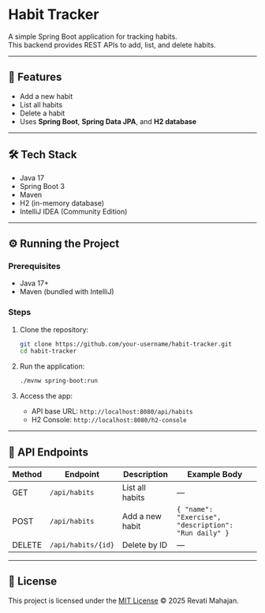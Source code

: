 # Habit Tracker

A simple Spring Boot application for tracking habits.  
This backend provides REST APIs to add, list, and delete habits.  

---

## 🚀 Features
- Add a new habit
- List all habits
- Delete a habit
- Uses **Spring Boot**, **Spring Data JPA**, and **H2 database**

---

## 🛠️ Tech Stack
- Java 17
- Spring Boot 3
- Maven
- H2 (in-memory database)
- IntelliJ IDEA (Community Edition)

---

## ⚙️ Running the Project

### Prerequisites
- Java 17+
- Maven (bundled with IntelliJ)

### Steps
1. Clone the repository:
   ```bash
   git clone https://github.com/your-username/habit-tracker.git
   cd habit-tracker
   ```

2. Run the application:
   ```bash
   ./mvnw spring-boot:run
   ```

3. Access the app:
   - API base URL: `http://localhost:8080/api/habits`
   - H2 Console: `http://localhost:8080/h2-console`

---

## 📌 API Endpoints

| Method | Endpoint              | Description       | Example Body |
|--------|-----------------------|-------------------|--------------|
| GET    | `/api/habits`         | List all habits   | — |
| POST   | `/api/habits`         | Add a new habit   | `{ "name": "Exercise", "description": "Run daily" }` |
| DELETE | `/api/habits/{id}`    | Delete by ID      | — |

---

## 📝 License
This project is licensed under the [MIT License](LICENSE) © 2025 Revati Mahajan.
